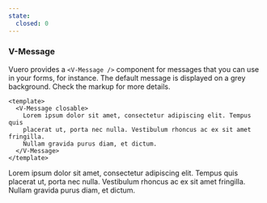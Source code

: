 ```yaml
---
state:
  closed: 0
---
```


### V-Message

Vuero provides a `<V-Message />` component for messages that you can use
in your forms, for instance. The default message is displayed
on a grey background. Check the markup for more details.

<!--code-->

```vue
<template>
  <V-Message closable>
    Lorem ipsum dolor sit amet, consectetur adipiscing elit. Tempus quis
    placerat ut, porta nec nulla. Vestibulum rhoncus ac ex sit amet fringilla.
    Nullam gravida purus diam, et dictum.
  </V-Message>
</template>
```

<!--/code-->

<!--example-->

<div class="field">
  <div class="control">
    <V-Message @close="frontmatter.state.closed++" closable>
      Lorem ipsum dolor sit amet, consectetur adipiscing elit. Tempus quis
      placerat ut, porta nec nulla. Vestibulum rhoncus ac ex sit amet fringilla.
      Nullam gravida purus diam, et dictum.
    </V-Message>
  </div>
</div>

<!--/example-->
